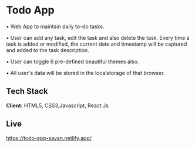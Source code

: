 
# Todo App


• Web App to maintain daily to-do tasks.

• User can add any task, edit the task and also delete the task. Every time a task is added or modified, the current date and timestamp will be captured and added to the task description.

• User can toggle 6 pre-defined beautiful themes also. 

• All user's data will be stored in the localstorage of that browser.

## Tech Stack

**Client:** HTML5, CSS3,Javascript, React Js



## Live

https://todo-app-sayan.netlify.app/
